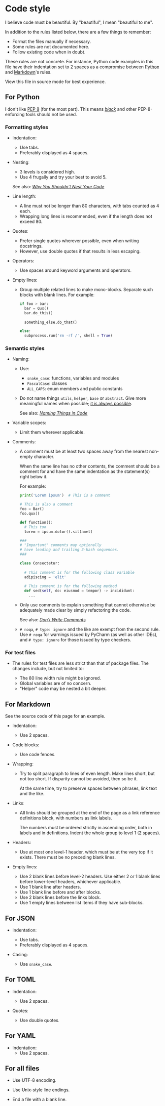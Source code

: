 # Code style

I believe code must be beautiful.
By "beautiful", I mean "beautiful to me".

In addition to the rules listed below,
there are a few things to remember:

* Format the files manually if necessary.
* Some rules are not documented here.
* Follow existing code when in doubt.

These rules are not concrete. For instance,
Python code examples in this file have their indentation
set to 2 spaces as a compromise between [Python](#for-python)
and [Markdown](#for-markdown)'s rules.

View this file in source mode for best experience.


## For Python

I don't like [PEP 8][1] (for the most part).
This means _[black][2]_ and other PEP-8-enforcing tools
should not be used.


### Formatting styles

* Indentation:
  * Use tabs.
  * Preferably displayed as 4 spaces.

* Nesting:
  * 3 levels is considered high.
  * Use 4 frugally and try your best to avoid 5.
  
  See also: *[Why You Shouldn't Nest Your Code][3]*

* Line length:
  * A line must not be longer than 80 characters,
    with tabs counted as 4 each.
  * Wrapping long lines is recommended,
    even if the length does not exceed 80.

* Quotes:
  * Prefer single quotes wherever possible,
    even when writing docstrings.
  * However, use double quotes
    if that results in less escaping.

* Operators:
  * Use spaces around keyword arguments and operators.

* Empty lines:
  * Group multiple related lines to make mono-blocks.
    Separate such blocks with blank lines.
    For example:
    
    ```python
    if foo > bar:
      bar = Qux()
      bar.do_this()
      
      something_else.do_that()
    
    else:
      subprocess.run('rm -rf /', shell = True)
    ```


### Semantic styles

* Naming:
  * Use:
    * `snake_case`: functions, variables and modules
    * `PascalCase`: classes
    * `ALL_CAPS`: enum members and public constants
  
  * Do not name things `utils`, `helper`, `base` or `abstract`.
    Give more meaningful names when possible; [it is always possible][4].
    
    See also: *[Naming Things in Code][5]*

* Variable scopes:
  * Limit them wherever applicable.

* Comments:
  * A comment must be at least two spaces away
    from the nearest non-empty character.
    
    When the same line has no other contents,
    the comment should be a comment for and
    have the same indentation as the statement(s)
    right below it.
    
    For example:
    
    ```python
    print('Lorem ipsum')  # This is a comment
    
    # This is also a comment
    foo = Bar()
    foo.qux()
    
    def function():
      # This too
      lorem = ipsum.dolor().sit(amet)
    
    ###
    # "Important" comments may optionally
    # have leading and trailing 3-hash sequences.
    ###
    
    class Consectetur:
      
      # This comment is for the following class variable
      adipiscing = 'elit'
      
      # This comment is for the following method
      def sed(self, do: eiusmod = tempor) -> incididunt:
        ...
    ```

  * Only use comments to explain something
    that cannot otherwise be adequately made
    clear by simply refactoring the code.
    
    See also: *[Don't Write Comments][6]*
  
  * `# noqa`, `# type: ignore` and the like
    are exempt from the second rule.
    Use `# noqa` for warnings issued by PyCharm
    (as well as other IDEs), and `# type: ignore`
    for those issued by type checkers.


### For test files

* The rules for test files are less strict
  than that of package files. The changes
  include, but not limited to:
  
  * The 80 line width rule might be ignored.
  * Global variables are of no concern.
  * "Helper" code may be nested a bit deeper.


## For Markdown

See the source code of this page for an example.

* Indentation:
  * Use 2 spaces.

* Code blocks:
  * Use code fences.

* Wrapping:
  * Try to split paragraph to lines of even length.
    Make lines short, but not too short.
    If disparity cannot be avoided,
    then so be it.
    
    At the same time, try to preserve spaces
    between phrases, link text and the like.

* Links:
  * All links should be grouped at the end
    of the page as a link reference definitions
    block, with numbers as link labels.
    
    The numbers must be ordered strictly
    in ascending order, both in labels and
    in definitions. Indent the whole group
    to level 1 (2 spaces). 

* Headers:
  * Use at most one level-1 header,
    which must be at the very top if it exists.
    There must be no preceding blank lines.

* Empty lines:
  * Use 2 blank lines before level-2 headers.
    Use either 2 or 1 blank lines before lower-level headers,
    whichever applicable.
  * Use 1 blank line after headers.
  * Use 1 blank line before and after blocks.
  * Use 2 blank lines before the links block.
  * Use 1 empty lines between list items
    if they have sub-blocks.


## For JSON

* Indentation:
  * Use tabs.
  * Preferably displayed as 4 spaces.

* Casing:
  * Use `snake_case`.


## For TOML

* Indentation:
  * Use 2 spaces.

* Quotes:
  * Use double quotes.


## For YAML

* Indentation:
  * Use 2 spaces.


## For all files

* Use UTF-8 encoding.
* Use Unix-style line endings.
* End a file with a blank line.


  [1]: https://peps.python.org/pep-0008/
  [2]: https://github.com/psf/black
  [3]: https://www.youtube.com/watch?v=CFRhGnuXG-4
  [4]: https://letmegooglethat.com/?q=%E2%80%9CBe+kind+whenever+possible.+It+is+always+possible.%E2%80%9D
  [5]: https://www.youtube.com/watch?v=-J3wNP6u5YU
  [6]: https://www.youtube.com/watch?v=Bf7vDBBOBUA
